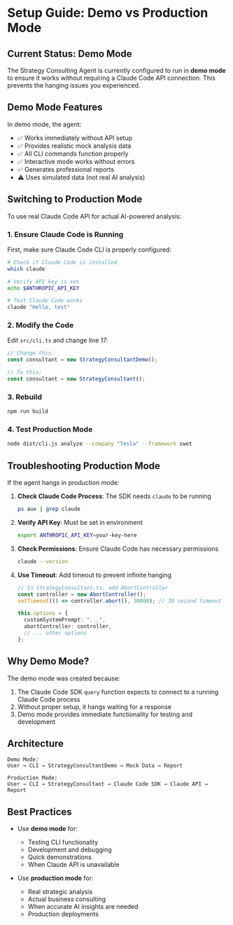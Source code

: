 # Setup Guide: Demo vs Production Mode

## Current Status: Demo Mode

The Strategy Consulting Agent is currently configured to run in **demo mode** to ensure it works without requiring a Claude Code API connection. This prevents the hanging issues you experienced.

## Demo Mode Features

In demo mode, the agent:
- ✅ Works immediately without API setup
- ✅ Provides realistic mock analysis data
- ✅ All CLI commands function properly
- ✅ Interactive mode works without errors
- ✅ Generates professional reports
- ⚠️ Uses simulated data (not real AI analysis)

## Switching to Production Mode

To use real Claude Code API for actual AI-powered analysis:

### 1. Ensure Claude Code is Running

First, make sure Claude Code CLI is properly configured:

```bash
# Check if Claude Code is installed
which claude

# Verify API key is set
echo $ANTHROPIC_API_KEY

# Test Claude Code works
claude "Hello, test"
```

### 2. Modify the Code

Edit `src/cli.ts` and change line 17:

```typescript
// Change this:
const consultant = new StrategyConsultantDemo();

// To this:
const consultant = new StrategyConsultant();
```

### 3. Rebuild

```bash
npm run build
```

### 4. Test Production Mode

```bash
node dist/cli.js analyze --company "Tesla" --framework swot
```

## Troubleshooting Production Mode

If the agent hangs in production mode:

1. **Check Claude Code Process**: The SDK needs `claude` to be running
   ```bash
   ps aux | grep claude
   ```

2. **Verify API Key**: Must be set in environment
   ```bash
   export ANTHROPIC_API_KEY=your-key-here
   ```

3. **Check Permissions**: Ensure Claude Code has necessary permissions
   ```bash
   claude --version
   ```

4. **Use Timeout**: Add timeout to prevent infinite hanging
   ```typescript
   // In StrategyConsultant.ts, add AbortController
   const controller = new AbortController();
   setTimeout(() => controller.abort(), 30000); // 30 second timeout
   
   this.options = {
     customSystemPrompt: "...",
     abortController: controller,
     // ... other options
   };
   ```

## Why Demo Mode?

The demo mode was created because:
1. The Claude Code SDK `query` function expects to connect to a running Claude Code process
2. Without proper setup, it hangs waiting for a response
3. Demo mode provides immediate functionality for testing and development

## Architecture

```
Demo Mode:
User → CLI → StrategyConsultantDemo → Mock Data → Report

Production Mode:
User → CLI → StrategyConsultant → Claude Code SDK → Claude API → Report
```

## Best Practices

- Use **demo mode** for:
  - Testing CLI functionality
  - Development and debugging
  - Quick demonstrations
  - When Claude API is unavailable

- Use **production mode** for:
  - Real strategic analysis
  - Actual business consulting
  - When accurate AI insights are needed
  - Production deployments
